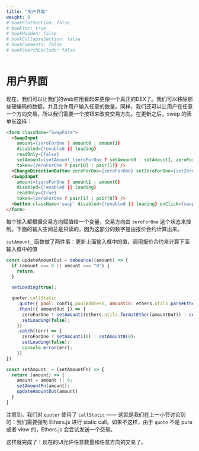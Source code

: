 ```yaml
---
title: "用户界面"
weight: 8
# bookFlatSection: false
# bookToc: true
# bookHidden: false
# bookCollapseSection: false
# bookComments: false
# bookSearchExclude: false
---
```


# 用户界面

现在，我们可以让我们的web应用看起来更像一个真正的DEX了。我们可以移除那些硬编码的数额，并且允许用户输入任意的数量。同样，我们还可以让用户在任意一个方向交易，所以我们需要一个按钮来改变交易方向。在更新之后，swap 的表单长这样：

```html
<form className="SwapForm">
  <SwapInput
    amount={zeroForOne ? amount0 : amount1}
    disabled={!enabled || loading}
    readOnly={false}
    setAmount={setAmount_(zeroForOne ? setAmount0 : setAmount1, zeroForOne)}
    token={zeroForOne ? pair[0] : pair[1]} />
  <ChangeDirectionButton zeroForOne={zeroForOne} setZeroForOne={setZeroForOne} disabled={!enabled || loading} />
  <SwapInput
    amount={zeroForOne ? amount1 : amount0}
    disabled={!enabled || loading}
    readOnly={true}
    token={zeroForOne ? pair[1] : pair[0]} />
  <button className='swap' disabled={!enabled || loading} onClick={swap_}>Swap</button>
</form>
```

每个输入都根据交易方向赋值给一个变量，交易方向由 `zeroForOne` 这个状态来控制。下面的输入空间总是只读的，因为这部分的数字是由报价合约计算出来。

`setAmount_` 函数做了两件事：更新上面输入框中的值，调用报价合约来计算下面输入框中的值

```js
const updateAmountOut = debounce((amount) => {
  if (amount === 0 || amount === "0") {
    return;
  }

  setLoading(true);

  quoter.callStatic
    .quote({ pool: config.poolAddress, amountIn: ethers.utils.parseEther(amount), zeroForOne: zeroForOne })
    .then(({ amountOut }) => {
      zeroForOne ? setAmount1(ethers.utils.formatEther(amountOut)) : setAmount0(ethers.utils.formatEther(amountOut));
      setLoading(false);
    })
    .catch((err) => {
      zeroForOne ? setAmount1(0) : setAmount0(0);
      setLoading(false);
      console.error(err);
    })
})

const setAmount_ = (setAmountFn) => {
  return (amount) => {
    amount = amount || 0;
    setAmountFn(amount);
    updateAmountOut(amount)
  }
}
```

注意到，我们对 `quoter` 使用了 `callStatic` —— 这就是我们在上一小节讨论到的：我们需要强制 Ethers.js 进行 static call。如果不这样，由于 `quote` 不是 pure 或者 view 的，Ethers.js 会尝试发送一个交易。

这样就完成了！现在的UI允许任意数量和任意方向的交易了。
